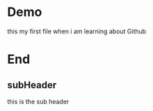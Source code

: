 # Demo 
this my first file when i am learning about Github 
# End 

## subHeader 

this is the sub header 